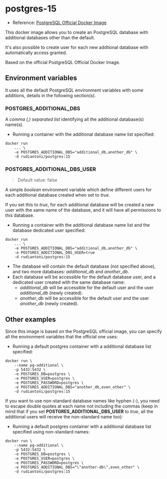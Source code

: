 # postgres-15
- Reference: [PostgreSQL Official Docker Image](https://hub.docker.com/_/postgres)

This docker image allows you to create an PostgreSQL database with additional databases other than the default.

It's also possible to create user for each new addtional database with automatically access granted.

Based on the official PostgreSQL Official Docker Image.

## Environment variables

It uses all the default PostgreSQL environment variables with some additions, details in the following section(s).

### POSTGRES_ADDITIONAL_DBS

A *comma (,) separated list* identifying all the additional database(s) name(s).

- Running a container with the additional database name list specified:
```
docker run
    ... \
    -e POSTGRES_ADDITIONAL_DBS="additional_db,another_db" \
    -d rudiantoni/postgres:15
```

### POSTGRES_ADDITIONAL_DBS_USER
> Default value: false

A simple *boolean* environment variable which define different users for each additional database created when set to *true*.

If you set this to *true*, for each additional database will be created a new user with the same name of the database, and it will have all permissions to this database.

- Running a container with the additional database name list and the database dedicated user specified:
```
docker run
    ... \
    -e POSTGRES_ADDITIONAL_DBS="additional_db,another_db" \
    -e POSTGRES_ADDITIONAL_DBS_USER=true
    -d rudiantoni/postgres:15
```
- The database will contain the default database (not specified above), and two more databases: *additional_db* and *another_db*.
- Each database will be accessible for the default database user, and a dedicated user created with the same database name:
    - *additional_db* will be accessible for the default user and the user *additional_db* (newly created).
    - *another_db* will be accessible for the default user and the user *another_db* (newly created).

## Other examples

Since this image is based on the PostgreSQL official image, you can specify all the environment variables that the official one uses:

- Running a default postgres container with a additional database list specified:
```
docker run \
    --name pg-additional \
    -p 5432:5432 \
    -e POSTGRES_DB=postgres \
    -e POSTGRES_USER=postgres \
    -e POSTGRES_PASSWORD=postgres \
    -e POSTGRES_ADDITIONAL_DBS="another_db,even_other" \
    -d rudiantoni/postgres:15
```

If you want to use non-standard database names like hyphen (-), you need to escape double quotes at each name not including the commas (keep in mind that if you set **POSTGRES_ADDITIONAL_DBS_USER** to *true*, all the additional users will receive the non-standard name too):

- Running a default postgres container with a additional database list specified using non-standard names:
```
docker run \
    --name pg-additional \
    -p 5432:5432 \
    -e POSTGRES_DB=postgres \
    -e POSTGRES_USER=postgres \
    -e POSTGRES_PASSWORD=postgres \
    -e POSTGRES_ADDITIONAL_DBS="\"another-db\",even_other" \
    -d rudiantoni/postgres:15
```
